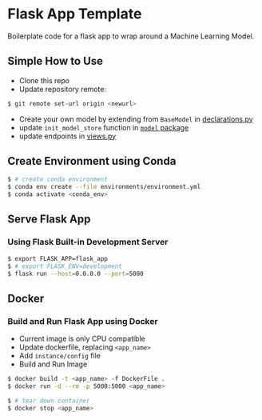 # Flask App Template

Boilerplate code for a flask app to wrap around a Machine Learning Model.

## Simple How to Use

* Clone this repo
* Update repository remote:

```bash
$ git remote set-url origin <newurl>
```

* Create your own model by extending from `BaseModel` in [declarations.py](flask_app/model/declarations.py)
* update `init_model_store` function in [`model` package](flask_app/model/__init__.py)
* update endpoints in [views.py](flask_app/views.py)

## Create Environment using Conda

```bash
$ # create conda environment
$ conda env create --file environments/environment.yml
$ conda activate <conda_env>
```

## Serve Flask App

### Using Flask Built-in Development Server

```bash
$ export FLASK_APP=flask_app
$ # export FLASK_ENV=development
$ flask run --host=0.0.0.0 --port=5000
```

## Docker

### Build and Run Flask App using Docker

* Current image is only CPU compatible
* Update dockerfile, replacing `<app_name>`
* Add `instance/config` file
* Build and Run Image

```bash
$ docker build -t <app_name> -f DockerFile .
$ docker run -d --rm -p 5000:5000 <app_name>

$ # tear down container
$ docker stop <app_name>
```
